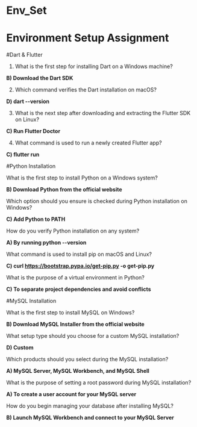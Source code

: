 # Env_Set

# Environment Setup Assignment

#Dart & Flutter

1. What is the first step for installing Dart on a Windows machine?


**B) Download the Dart SDK**

2. Which command verifies the Dart installation on macOS?

**D) dart --version**

3. What is the next step after downloading and extracting the Flutter SDK on Linux?

**C) Run Flutter Doctor**

4. What command is used to run a newly created Flutter app?

**C) flutter run**

#Python Installation

What is the first step to install Python on a Windows system?

**B) Download Python from the official website**

Which option should you ensure is checked during Python installation on Windows?

**C) Add Python to PATH**

How do you verify Python installation on any system?

**A) By running python --version**

What command is used to install pip on macOS and Linux?

**C) curl https://bootstrap.pypa.io/get-pip.py -o get-pip.py**

What is the purpose of a virtual environment in Python?

**C) To separate project dependencies and avoid conflicts**

#MySQL Installation

What is the first step to install MySQL on Windows?

**B) Download MySQL Installer from the official website**

What setup type should you choose for a custom MySQL installation?

**D) Custom**

Which products should you select during the MySQL installation?

**A) MySQL Server, MySQL Workbench, and MySQL Shell**

What is the purpose of setting a root password during MySQL installation?

**A) To create a user account for your MySQL server**

How do you begin managing your database after installing MySQL?

**B) Launch MySQL Workbench and connect to your MySQL Server**
